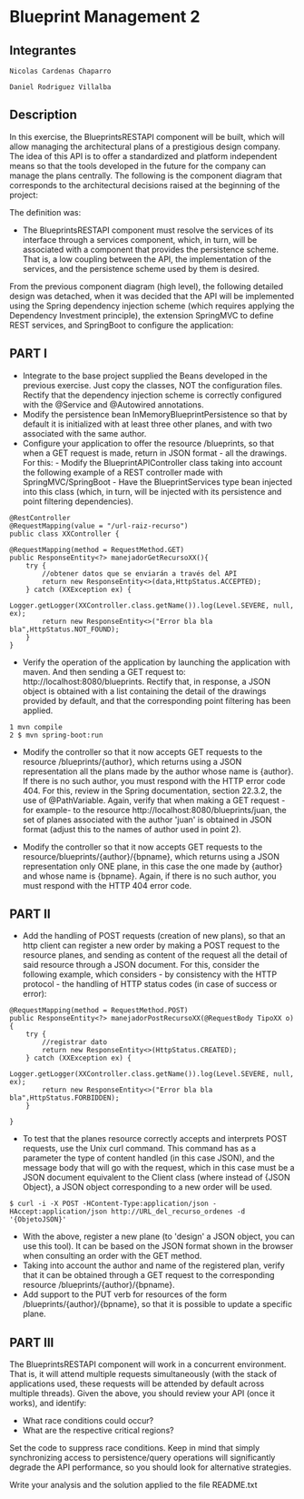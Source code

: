 # Blueprint Management 2

## Integrantes

```
Nicolas Cardenas Chaparro

Daniel Rodriguez Villalba
```

## Description


In this exercise, the BlueprintsRESTAPI component will be built, which will allow managing the architectural plans of a prestigious design company. The idea of this API is to offer a standardized and platform independent means so that the tools developed in the future for the company can manage the plans centrally. The following is the component diagram that corresponds to the architectural decisions raised at the beginning of the project:

The definition was:

  - The BlueprintsRESTAPI component must resolve the services of its interface through a services component, which, in turn, will be associated with a component that provides the persistence scheme. That is, a low coupling between the API, the implementation of the services, and the persistence scheme used by them is desired. 
  
  
  
  
From the previous component diagram (high level), the following detailed design was detached, when it was decided that the API will be implemented using the Spring dependency injection scheme (which requires applying the Dependency Investment principle), the extension SpringMVC to define REST services, and SpringBoot to configure the application:


## PART I
  - Integrate to the base project supplied the Beans developed in the previous exercise. Just copy the classes, NOT the configuration files. Rectify that the dependency injection scheme is correctly configured with the @Service and @Autowired annotations.
  - Modify the persistence bean InMemoryBlueprintPersistence so that by default it is initialized with at least three other planes, and with two associated with the same author.
  - Configure your application to offer the resource /blueprints, so that when a GET request is made, return in JSON format - all the drawings. For this:
        - Modify the BlueprintAPIController class taking into account the following example of a REST controller made with SpringMVC/SpringBoot
        - Have the BlueprintServices type bean injected into this class (which, in turn, will be injected with its persistence and point filtering dependencies).
        
```
@RestController
@RequestMapping(value = "/url-raiz-recurso")
public class XXController {

@RequestMapping(method = RequestMethod.GET)
public ResponseEntity<?> manejadorGetRecursoXX(){
    try {
        //obtener datos que se enviarán a través del API
        return new ResponseEntity<>(data,HttpStatus.ACCEPTED);
    } catch (XXException ex) {
        Logger.getLogger(XXController.class.getName()).log(Level.SEVERE, null, ex);
        return new ResponseEntity<>("Error bla bla bla",HttpStatus.NOT_FOUND);
    }        
}
```

  - Verify the operation of the application by launching the application with maven. And then sending a GET request to: http://localhost:8080/blueprints. Rectify that, in response, a JSON object is obtained with a list containing the detail of the drawings provided by default, and that the corresponding point filtering has been applied.
  
```
1 mvn compile
2 $ mvn spring-boot:run
```

  - Modify the controller so that it now accepts GET requests to the resource /blueprints/{author}, which returns using a JSON representation all the plans made by the author whose name is {author}. If there is no such author, you must respond with the HTTP error code 404. For this, review in the Spring documentation, section 22.3.2, the use of @PathVariable. Again, verify that when making a GET request -for example- to the resource http://localhost:8080/blueprints/juan, the set of planes associated with the author 'juan' is obtained in JSON format (adjust this to the names of author used in point 2).
  
  - Modify the controller so that it now accepts GET requests to the resource/blueprints/{author}/{bpname}, which returns using a JSON representation only ONE plane, in this case the one made by {author} and whose name is {bpname}. Again, if there is no such author, you must respond with the HTTP 404 error code.
  
  
## PART II

  - Add the handling of POST requests (creation of new plans), so that an http client can register a new order by making a POST request to the resource planes, and sending as content of the request all the detail of said resource through a JSON document. For this, consider the following example, which considers - by consistency with the HTTP protocol - the handling of HTTP status codes (in case of success or error):
  
```
@RequestMapping(method = RequestMethod.POST)	
public ResponseEntity<?> manejadorPostRecursoXX(@RequestBody TipoXX o){
    try {
        //registrar dato
        return new ResponseEntity<>(HttpStatus.CREATED);
    } catch (XXException ex) {
        Logger.getLogger(XXController.class.getName()).log(Level.SEVERE, null, ex);
        return new ResponseEntity<>("Error bla bla bla",HttpStatus.FORBIDDEN);            
    }        

}
```

  - To test that the planes resource correctly accepts and interprets POST requests, use the Unix curl command. This command has as a parameter the type of content handled (in this case JSON), and the message body that will go with the request, which in this case must be a JSON document equivalent to the Client class (where instead of {JSON Object}, a JSON object corresponding to a new order will be used.
  
```
$ curl -i -X POST -HContent-Type:application/json -HAccept:application/json http://URL_del_recurso_ordenes -d '{ObjetoJSON}'
```

  - With the above, register a new plane (to 'design' a JSON object, you can use this tool). It can be based on the JSON format shown in the browser when consulting an order with the GET method.
  - Taking into account the author and name of the registered plan, verify that it can be obtained through a GET request to the corresponding resource /blueprints/{author}/{bpname}.
  - Add support to the PUT verb for resources of the form /blueprints/{author}/{bpname}, so that it is possible to update a specific plane.
  
## PART III

The BlueprintsRESTAPI component will work in a concurrent environment. That is, it will attend multiple requests simultaneously (with the stack of applications used, these requests will be attended by default across multiple threads). Given the above, you should review your API (once it works), and identify:

  - What race conditions could occur? 
  - What are the respective critical regions? 

Set the code to suppress race conditions. Keep in mind that simply synchronizing access to persistence/query operations will significantly degrade the API performance, so you should look for alternative strategies.

Write your analysis and the solution applied to the file README.txt
